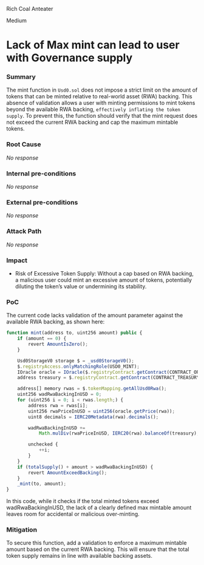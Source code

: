 Rich Coal Anteater

Medium

# Lack of Max mint can lead to user with Governance supply

### Summary

The mint function in `Usd0.sol` does not impose a strict limit on the amount of tokens that can be minted relative to real-world asset (RWA) backing. This absence of validation allows a user with minting permissions to mint tokens beyond the available RWA backing, `effectively inflating the token supply`. To prevent this, the function should verify that the mint request does not exceed the current RWA backing and cap the maximum mintable tokens.

### Root Cause

_No response_

### Internal pre-conditions

_No response_

### External pre-conditions

_No response_

### Attack Path

_No response_

### Impact

- Risk of Excessive Token Supply: Without a cap based on RWA backing, a malicious user could mint an excessive amount of tokens, potentially diluting the token’s value or undermining its stability.

### PoC

The current code lacks validation of the amount parameter against the available RWA backing, as shown here:
```javascript
function mint(address to, uint256 amount) public {
    if (amount == 0) {
        revert AmountIsZero();
    }

    Usd0StorageV0 storage $ = _usd0StorageV0();
    $.registryAccess.onlyMatchingRole(USD0_MINT);
    IOracle oracle = IOracle($.registryContract.getContract(CONTRACT_ORACLE));
    address treasury = $.registryContract.getContract(CONTRACT_TREASURY);

    address[] memory rwas = $.tokenMapping.getAllUsd0Rwa();
    uint256 wadRwaBackingInUSD = 0;
    for (uint256 i = 0; i < rwas.length;) {
        address rwa = rwas[i];
        uint256 rwaPriceInUSD = uint256(oracle.getPrice(rwa));
        uint8 decimals = IERC20Metadata(rwa).decimals();

        wadRwaBackingInUSD +=
            Math.mulDiv(rwaPriceInUSD, IERC20(rwa).balanceOf(treasury), 10 ** decimals);

        unchecked {
            ++i;
        }
    }
    if (totalSupply() + amount > wadRwaBackingInUSD) {
        revert AmountExceedBacking();
    }
    _mint(to, amount);
}
```
In this code, while it checks if the total minted tokens exceed wadRwaBackingInUSD, the lack of a clearly defined max mintable amount leaves room for accidental or malicious over-minting.

### Mitigation

To secure this function, add a validation to enforce a maximum mintable amount based on the current RWA backing. This will ensure that the total token supply remains in line with available backing assets.
